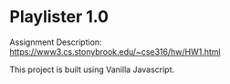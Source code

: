 # Playlister 1.0

Assignment Description: https://www3.cs.stonybrook.edu/~cse316/hw/HW1.html

This project is built using Vanilla Javascript.
